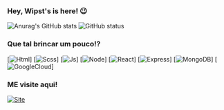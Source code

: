### Hey, Wipst's is here! 😉

![Anurag's GitHub stats](https://github-readme-stats.vercel.app/api?username=Wipsts&show_icons=true&theme=radical)
![GitHub status](https://github-readme-stats.vercel.app/api/top-langs/?username=Wipsts&theme=blue-green)

### Que tal brincar um pouco!?

[![Html](https://img.shields.io/badge/HTML-239120?style=for-the-badge&logo=html5&logoColor=white)]
[![Scss](https://img.shields.io/badge/Sass-CC6699?style=for-the-badge&logo=sass&logoColor=white)]
[![Js](https://img.shields.io/badge/JavaScript-F7DF1E?style=for-the-badge&logo=javascript&logoColor=black)]
[![Node](https://img.shields.io/badge/Node.js-43853D?style=for-the-badge&logo=node.js&logoColor=white)]
[![React](https://img.shields.io/badge/React-20232A?style=for-the-badge&logo=react&logoColor=61DAFB)] 
[![Express](https://img.shields.io/badge/Express.js-404D59?style=for-the-badge)]
[![MongoDB](https://img.shields.io/badge/MongoDB-4EA94B?style=for-the-badge&logo=mongodb&logoColor=white)]
[![GoogleCloud](https://img.shields.io/badge/Google_Cloud-4285F4?style=for-the-badge&logo=google-cloud&logoColor=white)]

### ME visite aqui!

[![Site](https://img.shields.io/badge/website-000000?style=for-the-badge&logo=About.me&logoColor=white)](https://designdeponta.com.br)

